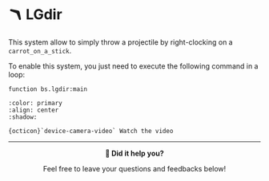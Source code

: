 # 🪃 LGdir

This system allow to simply throw a projectile by right-clocking on a ``carrot_on_a_stick``.

To enable this system, you just need to execute the following command in a loop:

```
function bs.lgdir:main
```

```{button-link} https://youtu.be/SQOxXasdPJQ?t=173
:color: primary
:align: center
:shadow:

{octicon}`device-camera-video` Watch the video
```

---

<div align=center>

**💬 Did it help you?**

Feel free to leave your questions and feedbacks below!

</div>

<script src="https://giscus.app/client.js"
        data-repo="Gunivers/Glibs"
        data-repo-id="R_kgDOHQjqYg"
        data-category="Documentation"
        data-category-id="DIC_kwDOHQjqYs4CUQpy"
        data-mapping="title"
        data-strict="0"
        data-reactions-enabled="1"
        data-emit-metadata="0"
        data-input-position="bottom"
        data-theme="light"
        data-lang="fr"
        data-loading="lazy"
        crossorigin="anonymous"
        async>
</script>